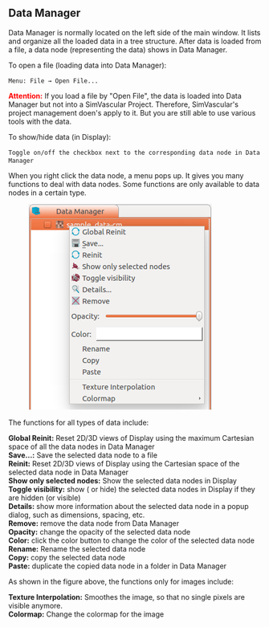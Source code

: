 ## Data Manager

Data Manager is normally located on the left side of the main window. It lists and organize all the loaded data in a tree structure. After data is loaded from a file, a data node (representing the data) shows in Data Manager.

To open a file (loading data into Data Manager):

	Menu: File → Open File...

<font color="red">**Attention:** </font> If you load a file by "Open File", the data is loaded into Data Manager but not into a SimVascular Project. Therefore, SimVascular's project management doen's apply to it. But you are still able to use various tools with the data.

To show/hide data (in Display):

	Toggle on/off the checkbox next to the corresponding data node in Data Manager

When you right click the data node, a menu pops up. It gives you many functions to deal with data nodes. Some functions are only available to data nodes in a certain type.

<figure>
  <img class="svImg svImgSm"  src="documentation/quickguide/imgs/datamanagermenu.png"> 
  <figcaption class="svCaption" ></figcaption>
</figure>

The functions for all types of data include:

**Global Reinit:** Reset 2D/3D views of Display using the maximum Cartesian space of all the data nodes in Data Manager <br>
**Save...:** Save the selected data node to a file <br>
**Reinit:**  Reset 2D/3D views of Display using the Cartesian space of the selected data node in Data Manager <br>
**Show only selected nodes:**  Show the selected data nodes in Display <br>
**Toggle visibility:**  show ( or hide) the selected data nodes in Display if they are hidden (or visible) <br>
**Details:** show more information about the selected data node in a popup dialog, such as dimensions, spacing, etc. <br>
**Remove:** remove the data node from Data Manager <br>
**Opacity:** change the opacity of the selected data node <br>
**Color:** click the color button to change the color of the selected data node <br>
**Rename:** Rename the selected data node<br>
**Copy:** copy the selected data node <br>
**Paste:** duplicate the copied data node in a folder in Data Manager <br>


As shown in the figure above, the functions only for images include:

**Texture Interpolation:** Smoothes the image, so that no single pixels are visible anymore. <br>
**Colormap:** Change the colormap for the image <br>

